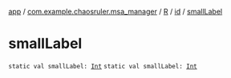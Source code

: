 [app](../../../index.md) / [com.example.chaosruler.msa_manager](../../index.md) / [R](../index.md) / [id](index.md) / [smallLabel](.)

# smallLabel

`static val smallLabel: `[`Int`](https://kotlinlang.org/api/latest/jvm/stdlib/kotlin/-int/index.html)
`static val smallLabel: `[`Int`](https://kotlinlang.org/api/latest/jvm/stdlib/kotlin/-int/index.html)